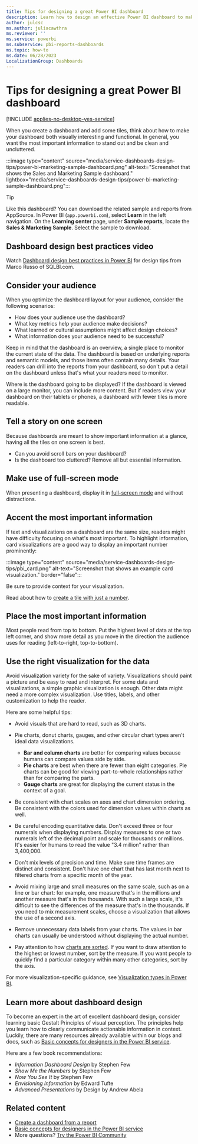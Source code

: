 ```yaml
---
title: Tips for designing a great Power BI dashboard
description: Learn how to design an effective Power BI dashboard to make the most important information stand out.
author: julcsc
ms.author: juliacawthra
ms.reviewer: ''
ms.service: powerbi
ms.subservice: pbi-reports-dashboards
ms.topic: how-to
ms.date: 06/28/2023
LocalizationGroup: Dashboards
---
```


# Tips for designing a great Power BI dashboard

[!INCLUDE [applies-no-desktop-yes-service](../includes/applies-no-desktop-yes-service.md)]

When you create a dashboard and add some tiles, think about how to make your dashboard both visually interesting and functional. In general, you want the most important information to stand out and be clean and uncluttered.

:::image type="content" source="media/service-dashboards-design-tips/power-bi-marketing-sample-dashboard.png" alt-text="Screenshot that shows the Sales and Marketing Sample dashboard." lightbox="media/service-dashboards-design-tips/power-bi-marketing-sample-dashboard.png":::

> [!TIP]
> Like this dashboard? You can download the related sample and reports from AppSource. In Power BI (`app.powerbi.com`), select **Learn** in the left navigation. On the **Learning center** page, under **Sample reports**, locate the **Sales & Marketing Sample**. Select the sample to download.

## Dashboard design best practices video

Watch [Dashboard design best practices in Power BI](https://www.youtube.com/watch?v=-tdkUYrzrio) for design tips from Marco Russo of SQLBI.com.

## Consider your audience

When you optimize the dashboard layout for your audience, consider the following scenarios:

- How does your audience use the dashboard?
- What key metrics help your audience make decisions?
- What learned or cultural assumptions might affect design choices?
- What information does your audience need to be successful?

Keep in mind that the dashboard is an overview, a single place to monitor the current state of the data. The dashboard is based on underlying reports and semantic models, and those items often contain many details. Your readers can drill into the reports from your dashboard, so don't put a detail on the dashboard unless that's what your readers need to monitor.

Where is the dashboard going to be displayed? If the dashboard is viewed on a large monitor, you can include more content. But if readers view your dashboard on their tablets or phones, a dashboard with fewer tiles is more readable.

## Tell a story on one screen

Because dashboards are meant to show important information at a glance, having all the tiles on one screen is best.

- Can you avoid scroll bars on your dashboard?
- Is the dashboard too cluttered? Remove all but essential information.

## Make use of full-screen mode

When presenting a dashboard, display it in [full-screen mode](../consumer/end-user-focus.md) and without distractions.

## Accent the most important information

If text and visualizations on a dashboard are the same size, readers might have difficulty focusing on what's most important. To highlight information, card visualizations are a good way to display an important number prominently:  

:::image type="content" source="media/service-dashboards-design-tips/pbi_card.png" alt-text="Screenshot that shows an example card visualization." border="false":::

Be sure to provide context for your visualization.  

Read about how to [create a tile with just a number](../visuals/power-bi-visualization-card.md).

## Place the most important information

Most people read from top to bottom. Put the highest level of data at the top left corner, and show more detail as you move in the direction the audience uses for reading (left-to-right, top-to-bottom).

## Use the right visualization for the data

Avoid visualization variety for the sake of variety. Visualizations should paint a picture and be easy to read and interpret. For some data and visualizations, a simple graphic visualization is enough. Other data might need a more complex visualization. Use titles, labels, and other customization to help the reader. 

Here are some helpful tips:

- Avoid visuals that are hard to read, such as 3D charts.

- Pie charts, donut charts, gauges, and other circular chart types aren't ideal data visualizations.

   - **Bar and column charts** are better for comparing values because humans can compare values side by side.
   - **Pie charts** are best when there are fewer than eight categories. Pie charts can be good for viewing part-to-whole relationships rather than for comparing the parts.
   - **Gauge charts** are great for displaying the current status in the context of a goal.

- Be consistent with chart scales on axes and chart dimension ordering. Be consistent with the colors used for dimension values within charts as well.

- Be careful encoding quantitative data. Don't exceed three or four numerals when displaying numbers. Display measures to one or two numerals left of the decimal point and scale for thousands or millions. It's easier for humans to read the value "3.4 million" rather than 3,400,000.

- Don't mix levels of precision and time. Make sure time frames are distinct and consistent. Don't have one chart that has last month next to filtered charts from a specific month of the year.

- Avoid mixing large and small measures on the same scale, such as on a line or bar chart: for example, one measure that's in the millions and another measure that's in the thousands. With such a large scale, it's difficult to see the differences of the measure that's in the thousands. If you need to mix measurement scales, choose a visualization that allows the use of a second axis.

- Remove unnecessary data labels from your charts. The values in bar charts can usually be understood without displaying the actual number.

- Pay attention to how [charts are sorted](../consumer/end-user-change-sort.md). If you want to draw attention to the highest or lowest number, sort by the measure. If you want people to quickly find a particular category within many other categories, sort by the axis.  

For more visualization-specific guidance, see [Visualization types in Power BI](../visuals/power-bi-visualization-types-for-reports-and-q-and-a.md).  

## Learn more about dashboard design

To become an expert in the art of excellent dashboard design, consider learning basic Gestalt Principles of visual perception. The principles help you learn how to clearly communicate actionable information in context. Luckily, there are many resources already available within our blogs and docs, such as [Basic concepts for designers in the Power BI service](../fundamentals/service-basic-concepts.md). 

Here are a few book recommendations:

- *Information Dashboard Design* by Stephen Few  
- *Show Me the Numbers* by Stephen Few  
- *Now You See It* by Stephen Few  
- *Envisioning Information* by Edward Tufte  
- *Advanced Presentations* by Design by Andrew Abela

## Related content

- [Create a dashboard from a report](service-dashboard-create.md)  
- [Basic concepts for designers in the Power BI service](../fundamentals/service-basic-concepts.md)  
- More questions? [Try the Power BI Community](https://community.fabric.microsoft.com/t5/Microsoft-Power-BI-Community/ct-p/powerbi)
